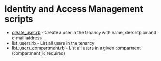 # Identity and Access Management scripts

- [create_user.rb](create_user.rb) - Create a user in the tenancy with name, descritpion and e-mail address
- list_users.rb - List all users in the tenancy
- list_users_compartment.rb - List all users in a given comparment (compartment_id required)